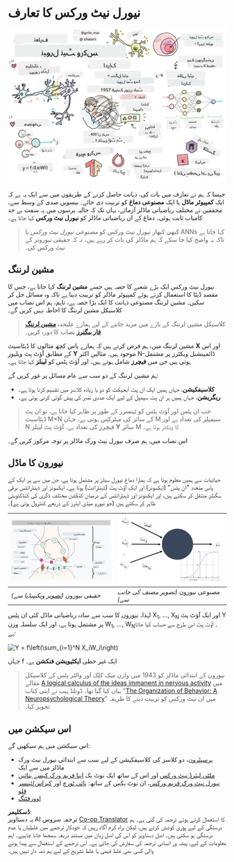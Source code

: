 <!--
CO_OP_TRANSLATOR_METADATA:
{
  "original_hash": "1c6b8c7c1778a35fc1139b7f2aecb7b3",
  "translation_date": "2025-08-26T10:21:51+00:00",
  "source_file": "lessons/3-NeuralNetworks/README.md",
  "language_code": "ur"
}
-->
# نیورل نیٹ ورکس کا تعارف

![نیورل نیٹ ورکس کے تعارف کا خلاصہ ایک خاکے میں](../../../../translated_images/ai-neuralnetworks.1c687ae40bc86e834f497844866a26d3e0886650a67a4bbe29442e2f157d3b18.ur.png)

جیسا کہ ہم نے تعارف میں بات کی، ذہانت حاصل کرنے کے طریقوں میں سے ایک یہ ہے کہ ایک **کمپیوٹر ماڈل** یا ایک **مصنوعی دماغ** کو تربیت دی جائے۔ بیسویں صدی کے وسط سے، محققین نے مختلف ریاضیاتی ماڈلز آزمائے، یہاں تک کہ حالیہ برسوں میں یہ سمت بے حد کامیاب ثابت ہوئی۔ دماغ کے ان ریاضیاتی ماڈلز کو **نیورل نیٹ ورکس** کہا جاتا ہے۔

> کبھی کبھار نیورل نیٹ ورکس کو *مصنوعی نیورل نیٹ ورکس* یا ANNs کہا جاتا ہے تاکہ یہ واضح کیا جا سکے کہ ہم ماڈلز کی بات کر رہے ہیں، نہ کہ حقیقی نیورونز کے نیٹ ورکس کی۔

## مشین لرننگ

نیورل نیٹ ورکس ایک بڑے شعبے کا حصہ ہیں جسے **مشین لرننگ** کہا جاتا ہے، جس کا مقصد ڈیٹا کا استعمال کرتے ہوئے کمپیوٹر ماڈلز کو تربیت دینا ہے تاکہ وہ مسائل حل کر سکیں۔ مشین لرننگ مصنوعی ذہانت کا ایک بڑا حصہ ہے، تاہم، ہم اس نصاب میں کلاسیکل مشین لرننگ کا احاطہ نہیں کریں گے۔

> کلاسیکل مشین لرننگ کے بارے میں مزید جاننے کے لیے ہمارے علیحدہ **[مشین لرننگ فار بیگنرز](http://github.com/microsoft/ml-for-beginners)** نصاب کا دورہ کریں۔

مشین لرننگ میں، ہم فرض کرتے ہیں کہ ہمارے پاس کچھ مثالوں کا ڈیٹاسیٹ **X** اور اس کے مطابق آؤٹ پٹ ویلیوز **Y** موجود ہیں۔ مثالیں اکثر N-ڈائمینشنل ویکٹرز پر مشتمل ہوتی ہیں جن میں **فیچرز** شامل ہوتے ہیں، اور آؤٹ پٹس کو **لیبلز** کہا جاتا ہے۔

ہم مشین لرننگ کے دو سب سے عام مسائل پر غور کریں گے:

* **کلاسیفکیشن**، جہاں ہمیں ایک ان پٹ آبجیکٹ کو دو یا زیادہ کلاسز میں تقسیم کرنا ہوتا ہے۔
* **ریگریشن**، جہاں ہمیں ہر ان پٹ سیمپل کے لیے ایک عددی نمبر کی پیش گوئی کرنی ہوتی ہے۔

> جب ان پٹس اور آؤٹ پٹس کو ٹینسرز کے طور پر ظاہر کیا جاتا ہے، تو ان پٹ ڈیٹاسیٹ M×N کے سائز کی میٹرکس ہوتی ہے، جہاں M سیمپلز کی تعداد ہے اور N فیچرز کی تعداد ہے۔ آؤٹ پٹ لیبلز **Y** سائز M کا ویکٹر ہوتا ہے۔

اس نصاب میں، ہم صرف نیورل نیٹ ورک ماڈلز پر توجہ مرکوز کریں گے۔

## نیورون کا ماڈل

حیاتیات سے ہمیں معلوم ہوتا ہے کہ ہمارا دماغ نیورل سیلز پر مشتمل ہوتا ہے، جن میں سے ہر ایک کے پاس متعدد "ان پٹس" (ایکسونز) اور ایک آؤٹ پٹ (ڈینڈرائٹ) ہوتا ہے۔ ایکسونز اور ڈینڈرائٹس برقی سگنلز منتقل کر سکتے ہیں، اور ایکسونز اور ڈینڈرائٹس کے درمیان کنکشن مختلف ڈگری کی کنڈکٹویٹی ظاہر کر سکتے ہیں (جو نیورو میڈی ایٹرز کے ذریعے کنٹرول ہوتی ہے)۔

![نیورون کا ماڈل](../../../../translated_images/synapse-wikipedia.ed20a9e4726ea1c6a3ce8fec51c0b9bec6181946dca0fe4e829bc12fa3bacf01.ur.jpg) | ![نیورون کا ماڈل](../../../../translated_images/artneuron.1a5daa88d20ebe6f5824ddb89fba0bdaaf49f67e8230c1afbec42909df1fc17e.ur.png)
----|----
حقیقی نیورون *([تصویر](https://en.wikipedia.org/wiki/Synapse#/media/File:SynapseSchematic_lines.svg) ویکیپیڈیا سے)* | مصنوعی نیورون *(تصویر مصنف کی جانب سے)*

لہٰذا، نیورون کا سب سے سادہ ریاضیاتی ماڈل کئی ان پٹس X<sub>1</sub>, ..., X<sub>N</sub> اور ایک آؤٹ پٹ Y پر مشتمل ہوتا ہے، اور ایک سلسلہ وزن W<sub>1</sub>, ..., W<sub>N</sub>۔ آؤٹ پٹ اس طرح سے حساب کیا جاتا ہے:

<img src="images/netout.png" alt="Y = f\left(\sum_{i=1}^N X_iW_i\right)" width="131" height="53" align="center"/>

جہاں f ایک غیر خطی **ایکٹیویشن فنکشن** ہے۔

> نیورون کے ابتدائی ماڈلز کو 1943 میں وارن میک کلک اور والٹر پٹس کے کلاسیکل مقالے [A logical calculus of the ideas immanent in nervous activity](https://www.cs.cmu.edu/~./epxing/Class/10715/reading/McCulloch.and.Pitts.pdf) میں بیان کیا گیا تھا۔ ڈونلڈ ہیب نے اپنی کتاب "[The Organization of Behavior: A Neuropsychological Theory](https://books.google.com/books?id=VNetYrB8EBoC)" میں ان نیٹ ورکس کو تربیت دینے کا طریقہ تجویز کیا۔

## اس سیکشن میں

اس سیکشن میں ہم سیکھیں گے:
* [پرسپٹرون](03-Perceptron/README.md)، دو کلاسز کی کلاسیفکیشن کے لیے سب سے ابتدائی نیورل نیٹ ورک ماڈلز میں سے ایک
* [ملٹی لیئرڈ نیٹ ورکس](04-OwnFramework/README.md) اور اس کے ساتھ ایک نوٹ بک [اپنا فریم ورک کیسے بنائیں](../../../../lessons/3-NeuralNetworks/04-OwnFramework/OwnFramework.ipynb)
* [نیورل نیٹ ورک فریم ورکس](05-Frameworks/README.md)، ان نوٹ بکس کے ساتھ: [پائی ٹورچ](../../../../lessons/3-NeuralNetworks/05-Frameworks/IntroPyTorch.ipynb) اور [کیراس/ٹینسر فلو](../../../../lessons/3-NeuralNetworks/05-Frameworks/IntroKerasTF.ipynb)
* [اوورفٹنگ](../../../../lessons/3-NeuralNetworks/05-Frameworks)

**ڈسکلیمر**:  
یہ دستاویز AI ترجمہ سروس [Co-op Translator](https://github.com/Azure/co-op-translator) کا استعمال کرتے ہوئے ترجمہ کی گئی ہے۔ ہم درستگی کے لیے پوری کوشش کرتے ہیں، لیکن براہ کرم آگاہ رہیں کہ خودکار ترجمے میں غلطیاں یا عدم درستگی ہو سکتی ہیں۔ اصل دستاویز کو اس کی اصل زبان میں مستند ذریعہ سمجھا جانا چاہیے۔ اہم معلومات کے لیے، پیشہ ور انسانی ترجمہ کی سفارش کی جاتی ہے۔ اس ترجمے کے استعمال سے پیدا ہونے والی کسی بھی غلط فہمی یا غلط تشریح کے لیے ہم ذمہ دار نہیں ہیں۔
